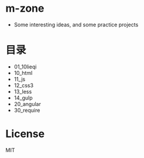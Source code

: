 # m-zone
* Some interesting ideas, and some practice projects

# 目录
* 01\_10lieqi
* 10\_html
* 11\_js
* 12\_css3
* 13\_less
* 14\_gulp
* 20\_angular
* 30\_require

# License
MIT
